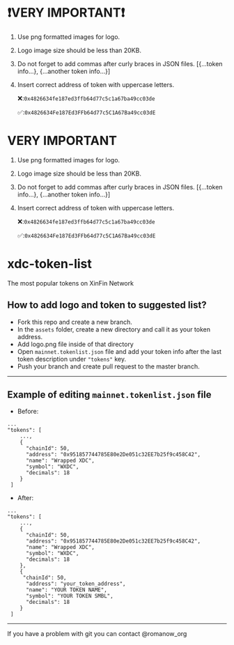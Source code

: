 # ❗️VERY IMPORTANT❗️

1) Use png formatted images for logo.
2) Logo image size should be less than 20KB.
3) Do not forget to add commas after curly braces in JSON files. [{...token info...}, {...another token info...}]
4) Insert correct address of token with uppercase letters.

    ❌:`0x4826634fe187ed3ffb64d77c5c1a67ba49cc03de`

    ✅:`0x4826634Fe187Ed3FFb64d77c5C1A67Ba49cc03dE`

# VERY IMPORTANT
1) Use png formatted images for logo.
2) Logo image size should be less than 20KB.
3) Do not forget to add commas after curly braces in JSON files. [{...token info...}, {...another token info...}]
4) Insert correct address of token with uppercase letters.

    ❌:`0x4826634fe187ed3ffb64d77c5c1a67ba49cc03de`

    ✅:`0x4826634Fe187Ed3FFb64d77c5C1A67Ba49cc03dE`

# xdc-token-list
The most popular tokens on XinFin Network


## How to add logo and token to suggested list?

- Fork this repo and create a new branch.
- In the `assets` folder, create a new directory and call it as your token address.
- Add logo.png file inside of that directory
- Open `mainnet.tokenlist.json` file and add your token info after the last token description under `"tokens"` key.
- Push your branch and create pull request to the master branch.

---

## Example of editing `mainnet.tokenlist.json` file
- Before:
```
...
"tokens": [
    ...,
    {
      "chainId": 50,
      "address": "0x951857744785E80e2De051c32EE7b25f9c458C42",
      "name": "Wrapped XDC",
      "symbol": "WXDC",
      "decimals": 18
    }
 ]
```
- After:
```
...
"tokens": [
    ...,
    {
      "chainId": 50,
      "address": "0x951857744785E80e2De051c32EE7b25f9c458C42",
      "name": "Wrapped XDC",
      "symbol": "WXDC",
      "decimals": 18
    },
    {
     "chainId": 50,
      "address": "your_token_address",
      "name": "YOUR TOKEN NAME",
      "symbol": "YOUR TOKEN SMBL",
      "decimals": 18
    }
 ]
```

---
If you have a problem with git you can contact @romanow_org
